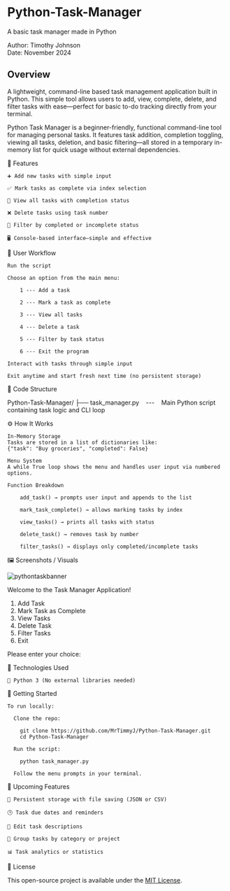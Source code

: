 # Python-Task-Manager
A basic task manager made in Python

Author: Timothy Johnson <br>
Date: November 2024

## Overview

A lightweight, command-line based task management application built in Python.
This simple tool allows users to add, view, complete, delete, and filter tasks with ease—perfect for basic to-do tracking directly from your terminal.

Python Task Manager is a beginner-friendly, functional command-line tool for managing personal tasks.
It features task addition, completion toggling, viewing all tasks, deletion, and basic filtering—all stored in a temporary in-memory list for quick usage without external dependencies.

🧩 Features

    ➕ Add new tasks with simple input

    ✅ Mark tasks as complete via index selection

    👀 View all tasks with completion status

    ❌ Delete tasks using task number

    🔎 Filter by completed or incomplete status

    🖥️ Console-based interface—simple and effective

🔄 User Workflow

    Run the script

    Choose an option from the main menu:

        1 --- Add a task

        2 --- Mark a task as complete

        3 --- View all tasks

        4 --- Delete a task

        5 --- Filter by task status

        6 --- Exit the program

    Interact with tasks through simple input

    Exit anytime and start fresh next time (no persistent storage)

📁 Code Structure

Python-Task-Manager/
├── task_manager.py &nbsp;&nbsp;&nbsp;---&nbsp;&nbsp;&nbsp; Main Python script containing task logic and CLI loop

⚙️ How It Works

    In-Memory Storage
    Tasks are stored in a list of dictionaries like:
    {"task": "Buy groceries", "completed": False}

    Menu System
    A while True loop shows the menu and handles user input via numbered options.

    Function Breakdown

        add_task() → prompts user input and appends to the list

        mark_task_complete() → allows marking tasks by index

        view_tasks() → prints all tasks with status

        delete_task() → removes task by number

        filter_tasks() → displays only completed/incomplete tasks

🖼️ Screenshots / Visuals

![pythontaskbanner](https://github.com/user-attachments/assets/8ae89f38-ee7e-4a09-adcd-21da330d69e5)

Welcome to the Task Manager Application!

1. Add Task
2. Mark Task as Complete
3. View Tasks
4. Delete Task
5. Filter Tasks
6. Exit
   
Please enter your choice:


🧰 Technologies Used

    🐍 Python 3 (No external libraries needed)

🚀 Getting Started

    To run locally:

      Clone the repo:

        git clone https://github.com/MrTimmyJ/Python-Task-Manager.git
        cd Python-Task-Manager

      Run the script:

        python task_manager.py

      Follow the menu prompts in your terminal.

🌱 Upcoming Features

    💾 Persistent storage with file saving (JSON or CSV)

    🕒 Task due dates and reminders

    🔁 Edit task descriptions

    📁 Group tasks by category or project

    📊 Task analytics or statistics

🪪 License

This open-source project is available under the [MIT License](https://opensource.org/license/mit).
